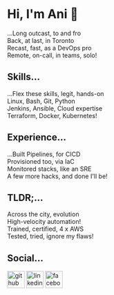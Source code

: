 # Hi, I'm Ani 👋

...Long outcast, to and fro  
Back, at last, in Toronto  
Recast, fast, as a DevOps pro  
Remote, on-call, in teams, solo!  

## Skills...

...Flex these skills, legit, hands-on  
Linux, Bash, Git, Python  
Jenkins, Ansible, Cloud expertise  
Terraform, Docker, Kubernetes!  

## Experience...

...Built Pipelines, for CICD  
Provisioned too, via IaC  
Monitored stacks, like an SRE  
A few more hacks, and done I'll be!   

## TLDR;...

Across the city, evolution  
High-velocity automation!  
Trained, certified, 4 x AWS  
Tested, tried, ignore my flaws!  

## Social...

[<img src='https://cdn.jsdelivr.net/npm/simple-icons@3.0.1/icons/github.svg' alt='github' height='40'>](https://github.com/anisidore)  [<img src='https://cdn.jsdelivr.net/npm/simple-icons@3.0.1/icons/linkedin.svg' alt='linkedin' height='40'>](https://www.linkedin.com/in/anisidore/)    [<img src='https://cdn.jsdelivr.net/npm/simple-icons@3.0.1/icons/facebook.svg' alt='facebook' height='40'>](https://www.facebook.com/ani.ekpenyong.5)  

<!--
**anisidore/anisidore** is a ✨ _special_ ✨ repository because its `README.md` (this file) appears on your GitHub profile.

Here are some ideas to get you started:

- 🔭 I’m currently working on ...
- 🌱 I’m currently learning ...
- 👯 I’m looking to collaborate on ...
- 🤔 I’m looking for help with ...
- 💬 Ask me about ...
- 📫 How to reach me: ...
- 😄 Pronouns: ...
- ⚡ Fun fact: ...
-->
